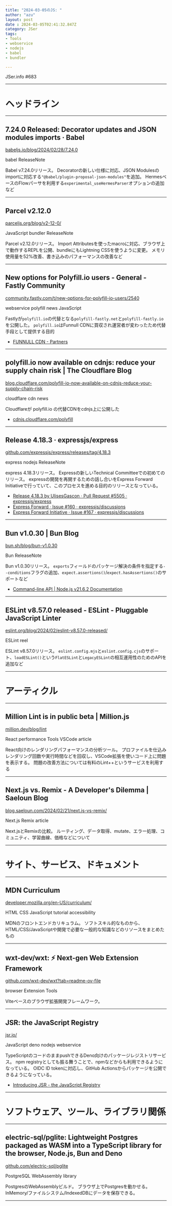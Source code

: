 ```yaml
---
title: "2024-03-05のJS: "
author: "azu"
layout: post
date : 2024-03-05T02:41:32.847Z
category: JSer
tags:
- Tools
- webservice
- nodejs
- babel
- bundler

---
```


JSer.info #683

----

<h1 class="site-genre">ヘッドライン</h1>

----

## 7.24.0 Released: Decorator updates and JSON modules imports · Babel
[babeljs.io/blog/2024/02/28/7.24.0](https://babeljs.io/blog/2024/02/28/7.24.0 "7.24.0 Released: Decorator updates and JSON modules imports · Babel")
<p class="jser-tags jser-tag-icon"><span class="jser-tag">babel</span> <span class="jser-tag">ReleaseNote</span></p>

Babel v7.24.0リリース。
Decoratorの新しい仕様に対応、JSON Modulesのimportに対応する`"@babel/plugin-proposal-json-modules"`を追加。
HermesベースのFlowパーサを利用する`experimental_useHermesParser`オプションの追加など


----

## Parcel v2.12.0
[parceljs.org/blog/v2-12-0/](https://parceljs.org/blog/v2-12-0/ "Parcel v2.12.0")
<p class="jser-tags jser-tag-icon"><span class="jser-tag">JavaScript</span> <span class="jser-tag">bundler</span> <span class="jser-tag">ReleaseNote</span></p>

Parcel v2.12.0リリース。
Import Attributesを使ったmacroに対応、ブラウザ上で動作するREPLを公開、bundleにもLightning CSSを使うように変更。
メモリ使用量を52%改善、書き込みのパフォーマンスの改善など


----

## New options for Polyfill.io users - General - Fastly Community
[community.fastly.com/t/new-options-for-polyfill-io-users/2540](https://community.fastly.com/t/new-options-for-polyfill-io-users/2540 "New options for Polyfill.io users - General - Fastly Community")
<p class="jser-tags jser-tag-icon"><span class="jser-tag">webservice</span> <span class="jser-tag">polyfill</span> <span class="jser-tag">news</span> <span class="jser-tag">JavaScript</span></p>

Fastlyが`polyfill.io`の代替となる`polyfill-fastly.net`と`polyfill-fastly.io`を公開した。
`polyfill.io`はFunnull CDNに買収され運営者が変わったため代替手段として提供する目的

- [FUNNULL CDN - Partners](https://funnull.com/Partner/ "FUNNULL CDN - Partners")

----

## polyfill.io now available on cdnjs: reduce your supply chain risk | The Cloudflare Blog
[blog.cloudflare.com/polyfill-io-now-available-on-cdnjs-reduce-your-supply-chain-risk](https://blog.cloudflare.com/polyfill-io-now-available-on-cdnjs-reduce-your-supply-chain-risk "polyfill.io now available on cdnjs: reduce your supply chain risk | The Cloudflare Blog")
<p class="jser-tags jser-tag-icon"><span class="jser-tag">cloudflare</span> <span class="jser-tag">cdn</span> <span class="jser-tag">news</span></p>

Cloudflareが polyfill.io の代替CDNをcdnjs上に公開した

- [cdnjs.cloudflare.com/polyfill](https://cdnjs.cloudflare.com/polyfill/ "cdnjs.cloudflare.com/polyfill")

----

## Release 4.18.3 · expressjs/express
[github.com/expressjs/express/releases/tag/4.18.3](https://github.com/expressjs/express/releases/tag/4.18.3 "Release 4.18.3 · expressjs/express")
<p class="jser-tags jser-tag-icon"><span class="jser-tag">express</span> <span class="jser-tag">nodejs</span> <span class="jser-tag">ReleaseNote</span></p>

express 4.18.3リリース。
Expressの新しいTechnical Committeeでの初めてのリリース。
expressの開発を再開するための話し合いをExpress Forward Initiativeで行っていて、このプロセスを進める目的のリリースとなっている。

- [Release 4.18.3 by UlisesGascon · Pull Request #5505 · expressjs/express](https://github.com/expressjs/express/pull/5505 "Release 4.18.3 by UlisesGascon · Pull Request #5505 · expressjs/express")
- [Express Forward · Issue #160 · expressjs/discussions](https://github.com/expressjs/discussions/issues/160 "Express Forward · Issue #160 · expressjs/discussions")
- [Express Forward Initiative · Issue #167 · expressjs/discussions](https://github.com/expressjs/discussions/issues/167 "Express Forward Initiative · Issue #167 · expressjs/discussions")

----

## Bun v1.0.30 | Bun Blog
[bun.sh/blog/bun-v1.0.30](https://bun.sh/blog/bun-v1.0.30 "Bun v1.0.30 | Bun Blog")
<p class="jser-tags jser-tag-icon"><span class="jser-tag">Bun</span> <span class="jser-tag">ReleaseNote</span></p>

Bun v1.0.30リリース。
`exports`フィールドのパッケージ解決の条件を指定する`--conditions`フラグの追加、`expect.assertions()`/`expect.hasAssertions()`のサポートなど

- [Command-line API | Node.js v21.6.2 Documentation](https://nodejs.org/api/cli.html#-c-condition---conditionscondition "Command-line API | Node.js v21.6.2 Documentation")

----

## ESLint v8.57.0 released - ESLint - Pluggable JavaScript Linter
[eslint.org/blog/2024/02/eslint-v8.57.0-released/](https://eslint.org/blog/2024/02/eslint-v8.57.0-released/ "ESLint v8.57.0 released - ESLint - Pluggable JavaScript Linter")
<p class="jser-tags jser-tag-icon"><span class="jser-tag">ESLint</span> <span class="jser-tag">reel</span></p>

ESLint v8.57.0リリース。
`eslint.config.mjs`と`eslint.config.cjs`のサポート、`loadESLint()`という`FlatESLint`と`LegacyESLint`の相互運用性のためのAPIを追加など


----
<h1 class="site-genre">アーティクル</h1>

----

## Million Lint is in public beta | Million.js
[million.dev/blog/lint](https://million.dev/blog/lint "Million Lint is in public beta | Million.js")
<p class="jser-tags jser-tag-icon"><span class="jser-tag">React</span> <span class="jser-tag">performance</span> <span class="jser-tag">Tools</span> <span class="jser-tag">VSCode</span> <span class="jser-tag">article</span></p>

React向けのレンダリングパフォーマンスの分析ツール。
プロファイルを仕込みレンダリング回数や実行時間などを回収し、VSCode拡張を使いコード上に問題を表示する。
問題の改善方法については有料のLint++というサービスを利用する


----

## Next.js vs. Remix - A Developer&#039;s Dilemma | Saeloun Blog
[blog.saeloun.com/2024/02/21/next.js-vs-remix/](https://blog.saeloun.com/2024/02/21/next.js-vs-remix/ "Next.js vs. Remix - A Developer&#039;s Dilemma | Saeloun Blog")
<p class="jser-tags jser-tag-icon"><span class="jser-tag">Next.js</span> <span class="jser-tag">Remix</span> <span class="jser-tag">article</span></p>

Next.jsとRemixの比較。
ルーティング、データ取得、mutate、エラー処理、コミュニティ、学習曲線、価格などについて


----
<h1 class="site-genre">サイト、サービス、ドキュメント</h1>

----

## MDN Curriculum
[developer.mozilla.org/en-US/curriculum/](https://developer.mozilla.org/en-US/curriculum/ "MDN Curriculum")
<p class="jser-tags jser-tag-icon"><span class="jser-tag">HTML</span> <span class="jser-tag">CSS</span> <span class="jser-tag">JavaScript</span> <span class="jser-tag">tutorial</span> <span class="jser-tag">accessibility</span></p>

MDNのフロントエンドカリキュラム。
ソフトスキル的なものから、HTML/CSS/JavaScriptや開発で必要な一般的な知識などのリソースをまとめたもの


----

## wxt-dev/wxt: ⚡ Next-gen Web Extension Framework
[github.com/wxt-dev/wxt?tab&#x3D;readme-ov-file](https://github.com/wxt-dev/wxt?tab=readme-ov-file "wxt-dev/wxt: ⚡ Next-gen Web Extension Framework")
<p class="jser-tags jser-tag-icon"><span class="jser-tag">browser</span> <span class="jser-tag">Extension</span> <span class="jser-tag">Tools</span></p>

Viteベースのブラウザ拡張開発フレームワーク。


----

## JSR: the JavaScript Registry
[jsr.io/](https://jsr.io/ "JSR: the JavaScript Registry")
<p class="jser-tags jser-tag-icon"><span class="jser-tag">JavaScript</span> <span class="jser-tag">deno</span> <span class="jser-tag">nodejs</span> <span class="jser-tag">webservice</span></p>

TypeScriptのコードのままpushできるDeno向けのパッケージレジストリサービス。
npm registryとしても振る舞うことで、npmなどからも利用できるようになっている。
OIDC ID tokenに対応し、GitHub Actionsからパッケージを公開できるようになっている。

- [Introducing JSR - the JavaScript Registry](https://deno.com/blog/jsr_open_beta "Introducing JSR - the JavaScript Registry")

----
<h1 class="site-genre">ソフトウェア、ツール、ライブラリ関係</h1>

----

## electric-sql/pglite: Lightweight Postgres packaged as WASM into a TypeScript library for the browser, Node.js, Bun and Deno
[github.com/electric-sql/pglite](https://github.com/electric-sql/pglite "electric-sql/pglite: Lightweight Postgres packaged as WASM into a TypeScript library for the browser, Node.js, Bun and Deno")
<p class="jser-tags jser-tag-icon"><span class="jser-tag">PostgreSQL</span> <span class="jser-tag">WebAssembly</span> <span class="jser-tag">library</span></p>

PostgresのWebAssemblyビルド。
ブラウザ上でPostgresを動かせる。InMemory/ファイルシステム/IndexedDBにデータを保存できる。


----
